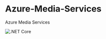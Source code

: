 # Azure-Media-Services
Azure Media Services

![.NET Core](https://github.com/sanjeevmagoo/Azure-Media-Services---Video-to-Text/workflows/.NET%20Core/badge.svg?branch=master)
